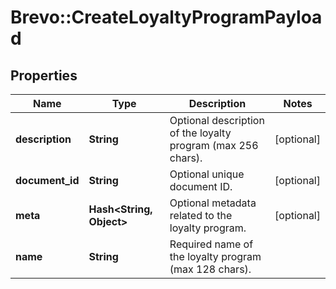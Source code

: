 # Brevo::CreateLoyaltyProgramPayload

## Properties
Name | Type | Description | Notes
------------ | ------------- | ------------- | -------------
**description** | **String** | Optional description of the loyalty program (max 256 chars). | [optional] 
**document_id** | **String** | Optional unique document ID. | [optional] 
**meta** | **Hash&lt;String, Object&gt;** | Optional metadata related to the loyalty program. | [optional] 
**name** | **String** | Required name of the loyalty program (max 128 chars). | 


